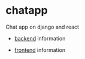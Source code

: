 # chatapp
Chat app on django and react

- [backend](/backend/README.md) information

- [frontend](/backend/README.md) information
